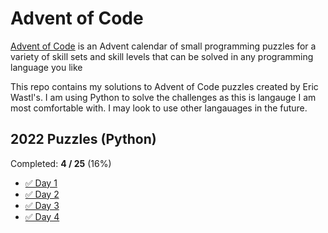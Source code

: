 # Advent of Code
[Advent of Code](https://adventofcode.com/) is an Advent calendar of small programming puzzles for a variety of skill sets and skill levels that can be solved in any programming language you like

This repo contains my solutions to Advent of Code puzzles created by Eric Wastl's. I am using Python to solve the challenges as this is langauge I am most comfortable with. I may look to use other langauages in the future.

## 2022 Puzzles (Python)

Completed: **4 / 25** (16%)

* [✅ Day 1](2022/1/)
* [✅ Day 2](2022/2/)
* [✅ Day 3](2022/3/)
* [✅ Day 4](2022/4/)
